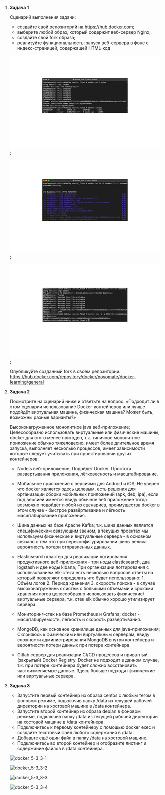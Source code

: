 1. **Задача 1**
    
    Сценарий выполнения задачи:

    - создайте свой репозиторий на https://hub.docker.com;
    - выберите любой образ, который содержит веб-сервер Nginx;
    - создайте свой fork образа;
    - реализуйте функциональность: запуск веб-сервера в фоне с индекс-страницей, содержащей HTML-код

    ![docker_5-3](./docker_5-3.png);

    ![docker_5-3_1](./docker_5-3_1.png);

    ![docker_5-3_2](./docker_5-3_2.png);

    Опубликуйте созданный fork в своём репозитории: https://hub.docker.com/repository/docker/novomate/docker-learning/general

2. **Задача 2**

    Посмотрите на сценарий ниже и ответьте на вопрос: «Подходит ли в этом сценарии использование Docker-контейнеров или лучше подойдёт виртуальная машина, физическая машина? Может быть, возможны разные варианты?»

    Высоконагруженное монолитное java веб-приложение; Целесообразно использовать виртуальные или физические машины, docker для этого менее пригоден, т.к. типичное монолитное приложение обычно тяжеловесно, имеет более длительное время запуска, выполняет несколько процессов, имеет зависимости которые следует учитывать при проектировании других контейнеров.

    - Nodejs веб-приложение; Подойдет Docker. Простота развертывания приложения, лёгковесность и масштабирование.

    - Мобильное приложение c версиями для Android и iOS; Не уверен что docker является здесь целевым, есть решения для организации сборки мобильных приложений (apk, deb, ipa), если под версией имеется ввиду обычное веб приложение тогда возможно подойдёт любой из сценариев, преимущества docker в этом случае - быстрое развёртывание и лёгкость масштабирование приложения.

    - Шина данных на базе Apache Kafka; т.к. шина данных является специфическим связующим звеном, в текущих проектах мы используем физические и виртуальные сервера - в основном связано с тем что при переконфигурировании шины велика вероятность потери отправленных данных.

    - Elasticsearch кластер для реализации логирования продуктивного веб-приложения - три ноды elasticsearch, два logstash и две ноды kibana; При организации логгирования с использованием elk-стека есть несколько вопросов ответы на который позволяют определить что будет использовано: 1. Объём логов 2. Период хранения 3. скорость поиска - в случае высоконагруженных систем с большими объёмами и сроками хранения логов целесообразно использовать физические/виртуальные сервера, т.к. стек elk обычно хорошо утилизирует сервера.

    - Мониторинг-стек на базе Prometheus и Grafana; docker - масштабируемость, лёгкость и скорость развёртывания.

    - MongoDB, как основное хранилище данных для java-приложения; Склоняюсь к физическим или виртуальным серверам, ввиду сложности администрирования MongoDB внутри контейнера и вероятности потери данных при потере контейнера.

    - Gitlab сервер для реализации CI/CD процессов и приватный (закрытый) Docker Registry. Docker не подходит в данном случае, т.к. при потере контейнера будет сложно восстановить частоизменяемые данные. Здесь больше подходят физические или виртуальные сервера.

3. **Задача 3**

    - Запустите первый контейнер из образа centos c любым тегом в фоновом режиме, подключив папку /data из текущей рабочей директории на хостовой машине в /data контейнера.
    - Запустите второй контейнер из образа debian в фоновом режиме, подключив папку /data из текущей рабочей директории на хостовой машине в /data контейнера.
    - Подключитесь к первому контейнеру с помощью docker exec и создайте текстовый файл любого содержания в /data.
    - Добавьте ещё один файл в папку /data на хостовой машине.
    - Подключитесь во второй контейнер и отобразите листинг и содержание файлов в /data контейнера.

    ![docker_5-3_3-1](docker5-3_3-1.png)

    ![docker_5-3_3-2](docker5-3_3-2.png)

    ![docker_5-3_3-3](docker5-3_3-3.png)

    ![docker_5-3_3-4](docker5-3_3-4.png)
